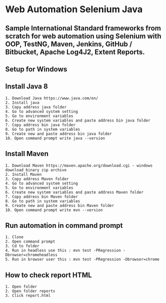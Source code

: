 # Web Automation Selenium Java

## Sample International Standard frameworks from scratch for web automation using Selenium with OOP, TestNG, Maven, Jenkins, GitHub / Bitbucket, Apache Log4J2, Extent Reports.

## Setup for Windows

## Install Java 8
```
1. Download Java https://www.java.com/en/
2. Install java
3. Copy address java folder
4. Go to advanced system setting
5. Go to environment variables
6. Create new system variables and paste address bin java folder
7. Copy address bin java folder
8. Go to path in system variables
9. Create new and paste address bin java folder
10. Open command prompt write java --version
```

## Install Maven
```
1. Download Maven https://maven.apache.org/download.cgi - windows download binary zip archive
2. Install Maven
3. Copy address Maven folder
4. Go to advanced system setting
5. Go to environment variables
6. Create new system variables and paste address Maven folder
7. Copy address bin Maven folder
8. Go to path in system variables
9. Create new and paste address bin Maven folder
10. Open command prompt write mvn --version
```

## Run automation in command prompt
```
1. Clone
2. Open command prompt
3. Cd to folder
4. Run in headless use this : mvn test -PRegression -Dbrowser=chromeheadless
5. Run in browser user this : mvn test -PRegression -Dbrowser=chrome
```

## How to check report HTML
```
1. Open folder
2. Open folder reports
3. Click report.html
```
